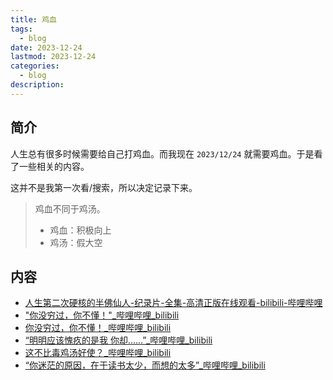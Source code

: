 ```yaml
---
title: 鸡血
tags:
  - blog
date: 2023-12-24
lastmod: 2023-12-24
categories:
  - blog
description: 
---
```


## 简介

人生总有很多时候需要给自己打鸡血。而我现在 `2023/12/24` 就需要鸡血。于是看了一些相关的内容。

这并不是我第一次看/搜索，所以决定记录下来。

> 鸡血不同于鸡汤。
> - 鸡血：积极向上
> - 鸡汤：假大空

## 内容

- [人生第二次硬核的半佛仙人-纪录片-全集-高清正版在线观看-bilibili-哔哩哔哩](https://www.bilibili.com/bangumi/play/ep515452?spm_id_from=333.788.recommend_more_video.-1)
- ["你没穷过，你不懂！"\_哔哩哔哩\_bilibili](https://www.bilibili.com/video/BV13y4y1p7DD/?vd_source=3f8a7a9cfa796e140d94e90eb3af4c90)
- [你没穷过，你不懂！\_哔哩哔哩\_bilibili](https://www.bilibili.com/video/BV1nD4y1X7Tx/?vd_source=3f8a7a9cfa796e140d94e90eb3af4c90)
- [“明明应该愧疚的是我 你却......”\_哔哩哔哩\_bilibili](https://www.bilibili.com/video/BV1u84y1c7sx/?spm_id_from=333.788.recommend_more_video.2&vd_source=3f8a7a9cfa796e140d94e90eb3af4c90)
- [这不比毒鸡汤好使？\_哔哩哔哩\_bilibili](https://www.bilibili.com/video/BV1gZ4y1L7ca/?spm_id_from=333.788.recommend_more_video.1&vd_source=3f8a7a9cfa796e140d94e90eb3af4c90)
- [“你迷茫的原因，在于读书太少，而想的太多”\_哔哩哔哩\_bilibili](https://www.bilibili.com/video/BV1r341177AP/?spm_id_from=trigger_reload&vd_source=3f8a7a9cfa796e140d94e90eb3af4c90)
